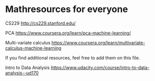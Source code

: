 
# Mathresources for everyone

CS229
http://cs229.stanford.edu/

PCA
https://www.coursera.org/learn/pca-machine-learning/

Multi-variate calculus
https://www.coursera.org/learn/multivariate-calculus-machine-learning

If you find additional resources, feel free to add them on this file.

Intro to Data Analysis
https://www.udacity.com/course/intro-to-data-analysis--ud170
